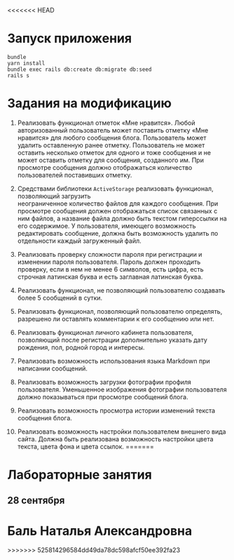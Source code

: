 <<<<<<< HEAD
# Запуск приложения

````
bundle
yarn install
bundle exec rails db:create db:migrate db:seed
rails s
````

# Задания на модификацию

1. Реализовать функционал отметок «Мне нравится». Любой авторизованный пользователь может поставить
   отметку «Мне нравится» для любого сообщения блога. Пользователь может удалить оставленную ранее
   отметку. Пользователь не может оставить несколько отметок для одного и тоже сообщения и не может оставить отметку для сообщения, созданного им. При просмотре сообщения должно отображаться количество пользователей поставивших отметку.

1. Средствами библиотеки `ActiveStorage` реализовать функционал, позволяющий загрузить     
   неограниченное количество файлов для каждого сообщения. При просмотре сообщения должен
   отображаться список связанных с ним файлов, а название файла должно быть текстом гиперссылки на
   его содержимое. У пользователя, имеющего возможность редактировать сообщение, должна быть
   возможность удалить по отдельности каждый загруженный  файл.

1. Реализовать проверку сложности пароля при регистрации и изменении пароля пользователя. Пароль
   должен проходить проверку, если в нем не менее 6 символов, есть цифра, есть строчная латинская
   буква и есть заглавная латинская буква.

1. Реализовать функционал, не позволяющий пользователю создавать более 5 сообщений в сутки.

1. Реализовать функционал, позволяющий пользователю определять, разрешено ли оставлять комментарии
   к его сообщению или нет.

1. Реализовать функционал личного кабинета пользователя, позволяющий после регистрации дополнительно
   указать дату рождения, пол, родной город и интересы.

1. Реализовать возможность использования языка Markdown при написании сообщений.

1. Реализовать возможность загрузки фотографии профиля пользователя. Уменьшенное изображения
   фотографии  пользователя должно показываться при просмотре сообщений блога.

1. Реализовать возможность просмотра истории изменений текста сообщения блога.

1. Реализовать возможность настройки пользователем внешнего вида сайта. Должна быть реализована
   возможность настройки цвета текста, цвета фона и цвета ссылок.
=======
# Лабораторные занятия

## 28 сентября

<h1>Баль Наталья Александровна</h1>
>>>>>>> 525814296584dd49da78dc598afcf50ee392fa23
